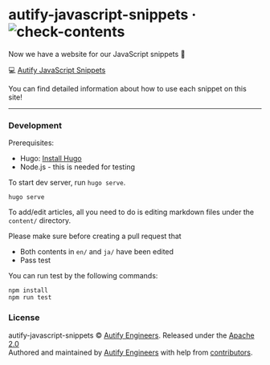 # autify-javascript-snippets &middot; ![check-contents](https://github.com/autifyhq/autify-javascript-snippets/workflows/check-contents/badge.svg?branch=master)

Now we have a website for our JavaScript snippets 🎉

💻 [Autify JavaScript Snippets](https://autify-javascript-snippets.netlify.app/)

You can find detailed information about how to use each snippet on this site!

----

### Development

Prerequisites:

- Hugo: [Install Hugo](https://gohugo.io/getting-started/installing/)
- Node.js - this is needed for testing

To start dev server, run `hugo serve`.

```
hugo serve
```

To add/edit articles, all you need to do is editing markdown files under the `content/` directory.

Please make sure before creating a pull request that

- Both contents in `en/` and `ja/` have been edited
- Pass test

You can run test by the following commands:

```
npm install
npm run test
```

### License

autify-javascript-snippets © [Autify Engineers](https://github.com/autifyhq). Released under the [Apache 2.0](LICENSE)<br/>
Authored and maintained by [Autify Engineers](https://github.com/autifyhq) with help from [contributors](https://github.com/autifyhq/autify-javascript-snippets/graphs/contributors).
